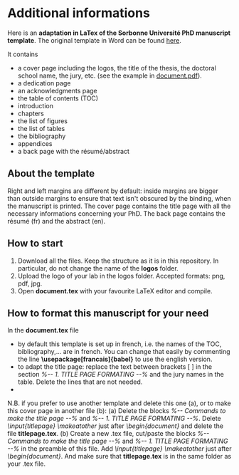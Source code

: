 # Additional informations

Here is an **adaptation in LaTex of the Sorbonne Université PhD manuscript template**. The original template in Word can be found [here](https://www.sorbonne-universite.fr/le-doctorat/demarches-administratives/soutenance). 

It contains 
* a cover page including the logos, the title of the thesis, the doctoral school name, the jury, etc. (see the example in [document.pdf](https://github.com/apepiot/SU-thesis-template/blob/main/document.pdf)).
* a dedication page
* an acknowledgments page
* the table of contents (TOC)
* introduction
* chapters 
* the list of figures
* the list of tables
* the bibliography
* appendices
* a back page with the résumé/abstract

## About the template

Right and left margins are different by default: inside margins are bigger than outside margins to ensure that text isn't obscured by the binding, when the manuscript is printed.
The cover page contains the title page with all the necessary informations concerning your PhD.
The back page contains the résumé (fr) and the abstract (en).

## How to start
1. Download all the files. Keep the structure as it is in this repository. In particular, do not change the name of the **logos** folder.
2. Upload the logo of your lab in the logos folder. Accepted formats: png, pdf, jpg.
3. Open **document.tex** with your favourite LaTeX editor and compile.


## How to format this manuscript for your need 
In the **document.tex** file
* by default this template is set up in french, i.e. the names of the TOC, bibliography,... are in french. You can change that easily by commenting the line **\usepackage[francais]{babel}** to use the english version.
* to adapt the title page: replace the text between brackets [ ] in the section _%-- 1. TITLE PAGE FORMATING --%_ and the jury names in the table. Delete the lines that are not needed.
* 
N.B. if you prefer to use another template and delete this one (a), or to make this cover page in another file (b):
(a) Delete the blocks _%-- Commands to make the title page --%_ and _%-- 1. TITLE PAGE FORMATING --%_. Delete _\input{titlepage} \makeatother_ just after _\begin{document}_ and delete the file **titlepage.tex**.
(b) Create a new .tex file, cut/paste the blocks _%-- Commands to make the title page --%_ and _%-- 1. TITLE PAGE FORMATING --%_ in the preamble of this file. Add  _\input{titlepage} \makeatother_ just after _\begin{document}_. And make sure that **titlepage.tex** is in the same folder as your .tex file.

